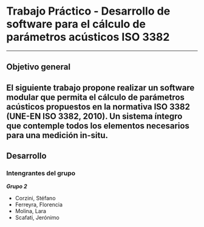 # Trabajo Práctico - Desarrollo de software para el cálculo de parámetros acústicos ISO 3382

---
## Objetivo general

El siguiente trabajo propone realizar un software modular que permita el
cálculo de parámetros acústicos propuestos en
la normativa ISO 3382 (UNE-EN ISO 3382, 2010). Un sistema íntegro que contemple todos los
elementos necesarios para una medición in-situ.
---
## Desarrollo



### Intengrantes del grupo 

***Grupo 2***

* Corzini, Stéfano
* Ferreyra, Florencia
* Molina, Lara
* Scafati, Jerónimo
